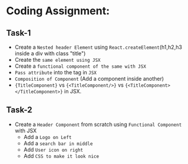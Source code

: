 # Coding Assignment:

## Task-1

- Create a `Nested header Element` using `React.createElement`(h1,h2,h3 inside a div with class "title")
- Create the `same element using JSX`
- Create a `functional component of the same with JSX`
- `Pass attribute` into the tag in `JSX`
- `Composition of Component` (Add a component inside another)
- `{TitleComponent}` vs `{<TitleComponent/>}` vs `{<TitleComponent></TitleComponent>}` in JSX.

## Task-2

- Create a `Header Component` from scratch using `Functional Component` with JSX
  - Add a `Logo on Left`
  - Add a `search bar in middle`
  - Add `User icon on right`
  - Add `CSS to make it look nice`

